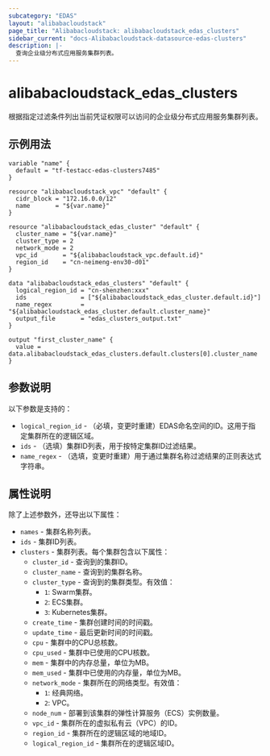 ```yaml
---
subcategory: "EDAS"
layout: "alibabacloudstack"
page_title: "Alibabacloudstack: alibabacloudstack_edas_clusters"
sidebar_current: "docs-Alibabacloudstack-datasource-edas-clusters"
description: |- 
  查询企业级分布式应用服务集群列表。
---
```


# alibabacloudstack_edas_clusters

根据指定过滤条件列出当前凭证权限可以访问的企业级分布式应用服务集群列表。

## 示例用法

```hcl
variable "name" {
  default = "tf-testacc-edas-clusters7485"
}

resource "alibabacloudstack_vpc" "default" {
  cidr_block = "172.16.0.0/12"
  name       = "${var.name}"
}

resource "alibabacloudstack_edas_cluster" "default" {
  cluster_name = "${var.name}"
  cluster_type = 2
  network_mode = 2
  vpc_id       = "${alibabacloudstack_vpc.default.id}"
  region_id    = "cn-neimeng-env30-d01"
}

data "alibabacloudstack_edas_clusters" "default" {
  logical_region_id = "cn-shenzhen:xxx"
  ids               = ["${alibabacloudstack_edas_cluster.default.id}"]
  name_regex        = "${alibabacloudstack_edas_cluster.default.cluster_name}"
  output_file       = "edas_clusters_output.txt"
}

output "first_cluster_name" {
  value = data.alibabacloudstack_edas_clusters.default.clusters[0].cluster_name
}
```

## 参数说明

以下参数是支持的：

* `logical_region_id` - （必填，变更时重建）EDAS命名空间的ID。这用于指定集群所在的逻辑区域。
* `ids` - （选填）集群ID列表，用于按特定集群ID过滤结果。
* `name_regex` - （选填，变更时重建）用于通过集群名称过滤结果的正则表达式字符串。

## 属性说明

除了上述参数外，还导出以下属性：

* `names` - 集群名称列表。
* `ids` - 集群ID列表。
* `clusters` - 集群列表。每个集群包含以下属性：
  * `cluster_id` - 查询到的集群ID。
  * `cluster_name` - 查询到的集群名称。
  * `cluster_type` - 查询到的集群类型。有效值：
    * `1`: Swarm集群。
    * `2`: ECS集群。
    * `3`: Kubernetes集群。
  * `create_time` - 集群创建时间的时间戳。
  * `update_time` - 最后更新时间的时间戳。
  * `cpu` - 集群中的CPU总核数。
  * `cpu_used` - 集群中已使用的CPU核数。
  * `mem` - 集群中的内存总量，单位为MB。
  * `mem_used` - 集群中已使用的内存量，单位为MB。
  * `network_mode` - 集群所在的网络类型。有效值：
    * `1`: 经典网络。
    * `2`: VPC。
  * `node_num` - 部署到该集群的弹性计算服务（ECS）实例数量。
  * `vpc_id` - 集群所在的虚拟私有云（VPC）的ID。
  * `region_id` - 集群所在的逻辑区域的地域ID。
  * `logical_region_id` - 集群所在的逻辑区域ID。
